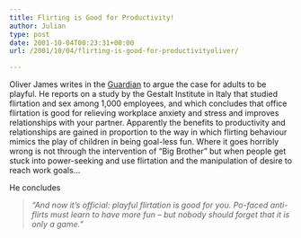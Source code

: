 ```yaml
---
title: Flirting is Good for Productivity!
author: Julian
type: post
date: 2001-10-04T00:23:31+00:00
url: /2001/10/04/flirting-is-good-for-productivityoliver/

---
```

Oliver James writes in the [Guardian][1] to argue the case for adults to be playful. He reports on a study by the Gestalt Institute in Italy that studied flirtation and sex among 1,000 employees, and which concludes that office flirtation is good for relieving workplace anxiety and stress and improves relationships with your partner. Apparently the benefits to productivity and relationships are gained in proportion to the way in which flirting behaviour mimics the play of children in being goal-less fun. Where it goes horribly wrong is not through the intervention of &#8220;Big Brother&#8221; but when people get stuck into power-seeking and use flirtation and the manipulation of desire to reach work goals&#8230;
  
He concludes

> _&#8220;And now it&#8217;s official: playful flirtation is good for you. Po-faced anti-flirts must learn to have more fun &#8211; but nobody should forget that it is only a game.&#8221;_

 [1]: https://www.guardian.co.uk/Archive/Article/0,4273,4268155,00.html